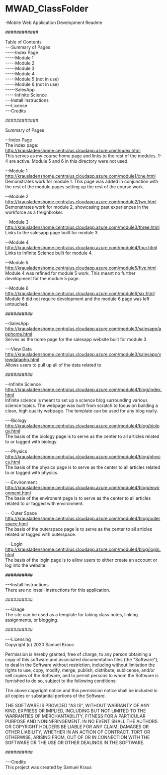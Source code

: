 # MWAD_ClassFolder
-Mobile Web Application Development Readme  

############

Table of Contents  
---Summary of Pages  
-----Index Page   
-----Module 1  
-----Module 2  
-----Module 3  
-----Module 4  
-----Module 5 (not in use)  
-----Module 6 (not in use)  
-----SalesApp  
-----Infinite Science  
---Install Instructions  
---License  
---Credits  

############

Summary of Pages

--Index Page  
The index page: http://krausladenshome.centralus.cloudapp.azure.com/index.html  
This serves as my course home page and links to the rest of the modules. 1-4 are active.
Module 5 and 6 in this directory were not used.

--Module 1  
http://krausladenshome.centralus.cloudapp.azure.com/module1/one.html  
Demonstrates work for module 1.  This page was added in conjunction with the rest of the 
module pages setting up the rest of the course work.

--Module 2  
http://krausladenshome.centralus.cloudapp.azure.com/module2/two.html  
Demonstrates work for module 2, showcasing past experiences in the workforce as a freighbroker.

--Module 3  
http://krausladenshome.centralus.cloudapp.azure.com/module3/three.html  
Links to the salesapp page built for module 3.

--Module 4  
http://krausladenshome.centralus.cloudapp.azure.com/module4/four.html  
Links to Infinite Science built for module 4.

--Module 5  
http://krausladenshome.centralus.cloudapp.azure.com/module5/five.html  
Module 4 was refined for module 5 work.  This meant no further development for the module 5 page.

--Module 6  
http://krausladenshome.centralus.cloudapp.azure.com/module6/six.html  
Module 6 did not require development and the module 6 page was left untouched.

##########

--SalesApp  
http://krausladenshome.centralus.cloudapp.azure.com/module3/salesapp/apphome.html  
Serves as the home page for the salesapp website built for module 3.

---View Data  
http://krausladenshome.centralus.cloudapp.azure.com/module3/salesapp/viewdataphp.html  
Allows users to pull up all of the data related to 

##########

--Infinite Science  
http://krausladenshome.centralus.cloudapp.azure.com/module4/blog/index.html  
Infinite science is meant to set up a science blog surrounding various science topics.  The webpage was built from scratch to 
focus on building a clean, high quality webpage.  The template can be used for any blog really.

---Biology  
http://krausladenshome.centralus.cloudapp.azure.com/module4/blog/biology.html  
The basis of the biology page is to serve as the center to all articles related to or tagged with biology.

---Physics  
http://krausladenshome.centralus.cloudapp.azure.com/module4/blog/physics.html  
The basis of the physics page is to serve as the center to all articles related to or tagged with physics.

---Environment  
http://krausladenshome.centralus.cloudapp.azure.com/module4/blog/environment.html  
The basis of the environent page is to serve as the center to all articles related to or tagged with environment.

---Outer Space  
http://krausladenshome.centralus.cloudapp.azure.com/module4/blog/outerspace.html  
The basis of the outerspace page is to serve as the center to all articles related or tagged with outerspace.

---Login  
http://krausladenshome.centralus.cloudapp.azure.com/module4/blog/login.html  
The basis of the login page is to allow users to either create an account or log into the website.

##########

---Install Instructions  
There are no install instructions for this application.

##########

---Usage  
The site can be used as a template for taking class notes, linking assignments, or blogging.

##########

---Licensing  
Copyright (c) 2020 Samuel Kraus

Permission is hereby granted, free of charge, to any person obtaining a copy
of this software and associated documentation files (the "Software"), to deal
in the Software without restriction, including without limitation the rights
to use, copy, modify, merge, publish, distribute, sublicense, and/or sell
copies of the Software, and to permit persons to whom the Software is
furnished to do so, subject to the following conditions:

The above copyright notice and this permission notice shall be included in all
copies or substantial portions of the Software.

THE SOFTWARE IS PROVIDED "AS IS", WITHOUT WARRANTY OF ANY KIND, EXPRESS OR
IMPLIED, INCLUDING BUT NOT LIMITED TO THE WARRANTIES OF MERCHANTABILITY,
FITNESS FOR A PARTICULAR PURPOSE AND NONINFRINGEMENT. IN NO EVENT SHALL THE
AUTHORS OR COPYRIGHT HOLDERS BE LIABLE FOR ANY CLAIM, DAMAGES OR OTHER
LIABILITY, WHETHER IN AN ACTION OF CONTRACT, TORT OR OTHERWISE, ARISING FROM,
OUT OF OR IN CONNECTION WITH THE SOFTWARE OR THE USE OR OTHER DEALINGS IN THE
SOFTWARE.

##########

---Credits  
This project was created by Samuel Kraus



